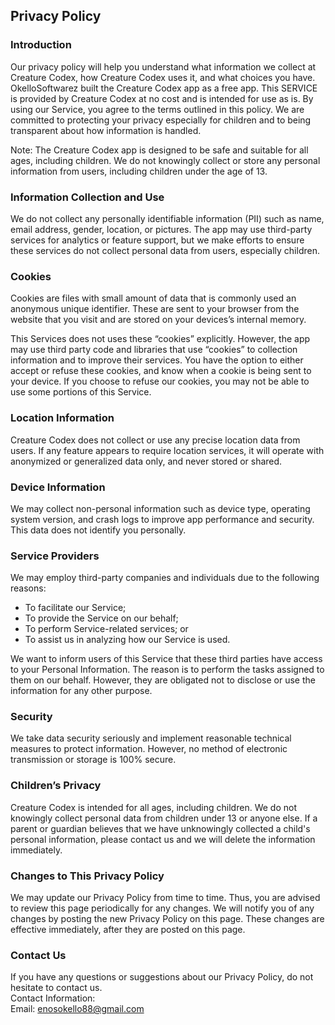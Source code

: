 Privacy Policy
----------------

### Introduction
Our privacy policy will help you understand what information we collect at Creature Codex, how Creature Codex uses it, and what choices you have.
OkelloSoftwarez built the Creature Codex app as a free app. This SERVICE is provided by Creature Codex at no cost and is intended for use as is.
By using our Service, you agree to the terms outlined in this policy. We are committed to protecting your privacy especially for children and to being transparent about how information is handled.

Note: The Creature Codex app is designed to be safe and suitable for all ages, including children. We do not knowingly collect or store any personal information from users, including children under the age of 13.

### Information Collection and Use
We do not collect any personally identifiable information (PII) such as name, email address, gender, location, or pictures.
The app may use third-party services for analytics or feature support, but we make efforts to ensure these services do not collect personal data from users, especially children.

### Cookies
Cookies are files with small amount of data that is commonly used an anonymous unique identifier. These are sent to your browser from the website that you visit and are stored on your devices’s internal memory.

This Services does not uses these “cookies” explicitly. However, the app may use third party code and libraries that use “cookies” to collection information and to improve their services. You have the option  to either accept or refuse these cookies, and know when a cookie is being sent to your device. If you choose to refuse our cookies, you may not be able to use some portions of this Service.

### Location Information
Creature Codex does not collect or use any precise location data from users. If any feature appears to require location services, it will operate with anonymized or generalized data only, and never stored or shared.

### Device Information
We may collect non-personal information such as device type, operating system version, and crash logs to improve app performance and security. This data does not identify you personally.

### Service Providers
We may employ third-party companies and individuals due to the following reasons:
* To facilitate our Service;
* To provide the Service on our behalf;
* To perform Service-related services; or
* To assist us in analyzing how our Service is used.

We want to inform users of this Service that these third parties have access to your Personal Information. The reason is to perform the tasks assigned to them on our behalf. However, they are obligated not to disclose or use the information for any other purpose.

### Security
We take data security seriously and implement reasonable technical measures to protect information. However, no method of electronic transmission or storage is 100% secure.

### Children’s Privacy
Creature Codex is intended for all ages, including children.
We do not knowingly collect personal data from children under 13 or anyone else. If a parent or guardian believes that we have unknowingly collected a child's personal information, please contact us and we will delete the information immediately.

### Changes to This Privacy Policy
We may update our Privacy Policy from time to time. Thus, you are advised to review this page periodically for any changes. We will notify you of any changes by posting the new Privacy Policy on this page. These changes are effective immediately, after they are posted on this page.

### Contact Us
If you have any questions or suggestions about our Privacy Policy, do not hesitate to contact us.  
Contact Information:  
Email: enosokello88@gmail.com
